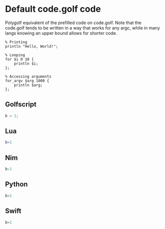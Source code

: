 # Default code.golf code

Polygolf equivalent of the prefilled code on code.golf. Note that the code.golf tends to be written in a way that works for any argc, while in many langs knowing an upper bound allows for shorter code.

```polygolf
% Printing
println "Hello, World!";

% Looping
for $i 0 10 {
    println $i;
};

% Accessing arguments
for_argv $arg 1000 {
    println $arg;
};
```

## Golfscript

```gs
b = 1;
```

## Lua

```lua
b=1
```

## Nim

```nim
b=1
```

## Python

```python
b=1
```

## Swift

```swift
b=1
```
